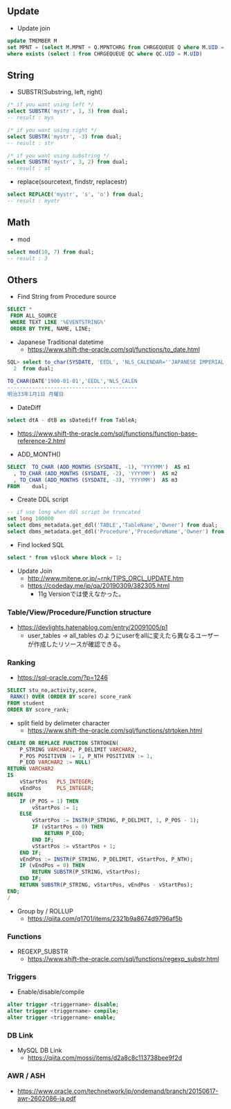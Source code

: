 ## Update

* Update join
```sql
update TMEMBER M
set MPNT = (select M.MPNT + Q.MPNTCHRG from CHRGEQUEUE Q where M.UID = Q.UID)
where exists (select 1 from CHRGEQUEUE QC where QC.UID = M.UID)
```

## String

* SUBSTR(Substring, left, right)
```sql
/* if you want using left */
select SUBSTR('mystr', 1, 3) from dual;
-- result : mys

/* if you want using right */
select SUBSTR('mystr', -3) from dual;
-- result : str

/* if you want using substring */
select SUBSTR('mystr', 3, 2) from dual;
-- result : st
```

* replace(sourcetext, findstr, replacestr)
```sql
select REPLACE('mystr', 's', 'o') from dual;
-- result : myotr

```

## Math

* mod
```sql
select mod(10, 7) from dual;
-- result : 3
```


## Others

* Find String from Procedure source
```sql
SELECT *
 FROM ALL_SOURCE
 WHERE TEXT LIKE '%EVENTSTRING%'
 ORDER BY TYPE, NAME, LINE;
```

* Japanese Traditional datetime
  * https://www.shift-the-oracle.com/sql/functions/to_date.html

```sql
SQL> select to_char(SYSDATE, 'EEDL', 'NLS_CALENDAR=''JAPANESE IMPERIAL''')
  2  from dual;
 
TO_CHAR(DATE'1900-01-01','EEDL','NLS_CALEN
------------------------------------------
明治33年1月1日 月曜日
```

* DateDiff
```sql
select dtA - dtB as sDatediff from TableA;
```
  * https://www.shift-the-oracle.com/sql/functions/function-base-reference-2.html

* ADD_MONTH()
```sql
SELECT  TO_CHAR (ADD_MONTHS (SYSDATE, -1), 'YYYYMM')  AS m1
  , TO_CHAR (ADD_MONTHS (SYSDATE, -2), 'YYYYMM')  AS m2
  , TO_CHAR (ADD_MONTHS (SYSDATE, -3), 'YYYYMM')  AS m3
FROM    dual;
```

* Create DDL script
```sql
-- if use long when ddl script be truncated
set long 100000
select dbms_metadata.get_ddl('TABLE','TableName','Owner') from dual;
select dbms_metadata.get_ddl('Procedure','ProcedureName','Owner') from dual;
```

* Find locked SQL
```sql
select * from v$lock where block = 1;
```

* Update Join
  * http://www.mitene.or.jp/~rnk/TIPS_ORCL_UPDATE.htm
  * https://codeday.me/jp/qa/20190309/382305.html
    * 11g Versionでは使えなかった。


### Table/View/Procedure/Function structure

* https://devlights.hatenablog.com/entry/20091005/p1
  * user_tables -> all_tables のようにuserをallに変えたら異なるユーザーが作成したリソースが確認できる。

### Ranking

* https://sql-oracle.com/?p=1246
```sql
SELECT stu_no,activity,score,
 RANK() OVER (ORDER BY score) score_rank
FROM student
ORDER BY score_rank;
```

* split field by delimeter character
  * https://www.shift-the-oracle.com/sql/functions/strtoken.html
```sql
CREATE OR REPLACE FUNCTION STRTOKEN(
	P_STRING VARCHAR2, P_DELIMIT VARCHAR2,
	P_POS POSITIVEN := 1, P_NTH POSITIVEN := 1,
	P_EOD VARCHAR2 := NULL)
RETURN VARCHAR2
IS
	vStartPos	PLS_INTEGER;
	vEndPos		PLS_INTEGER;
BEGIN
	IF (P_POS = 1) THEN
		vStartPos := 1;
	ELSE
		vStartPos := INSTR(P_STRING, P_DELIMIT, 1, P_POS - 1);
		IF (vStartPos = 0) THEN
			RETURN P_EOD;
		END IF;
		vStartPos := vStartPos + 1;
	END IF;
	vEndPos := INSTR(P_STRING, P_DELIMIT, vStartPos, P_NTH);
	IF (vEndPos = 0) THEN
		RETURN SUBSTR(P_STRING, vStartPos);
	END IF;
	RETURN SUBSTR(P_STRING, vStartPos, vEndPos - vStartPos);
END;
/
```

* Group by / ROLLUP
  * https://qiita.com/q1701/items/2321b9a8674d9796af5b

### Functions

* REGEXP_SUBSTR
  * https://www.shift-the-oracle.com/sql/functions/regexp_substr.html

### Triggers

* Enable/disable/compile
```sql
alter trigger <triggername> disable;
alter trigger <triggername> compile;
alter trigger <triggername> enable;
```

### DB Link

* MySQL DB Link
  * https://qiita.com/mossi/items/d2a8c8c113738bee9f2d

### AWR / ASH

* https://www.oracle.com/technetwork/jp/ondemand/branch/20150617-awr-2602086-ja.pdf

